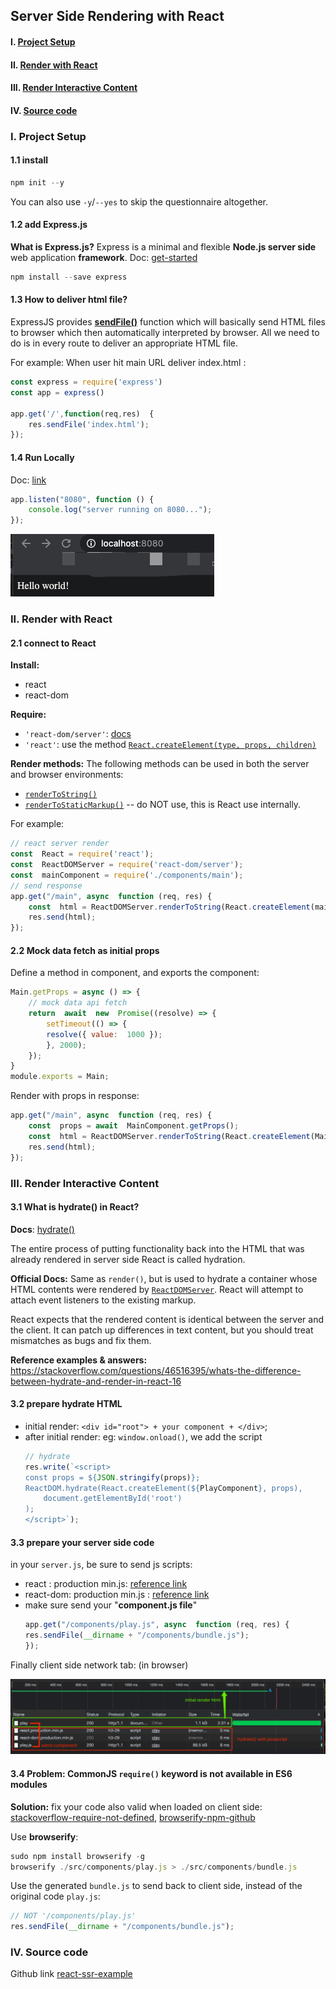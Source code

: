 ## Server Side Rendering with React

#### I. [Project Setup](#chapter1)

#### II. [Render with React](#chapter2)

#### III. [Render Interactive Content](#chapter3)

#### IV. [Source code](#chapter4)

<div id="chapter1" />

### I. Project Setup

#### 1.1 install
```js
npm init --y
```
You can also use `-y`/`--yes` to skip the questionnaire altogether.

#### 1.2 add Express.js
**What is Express.js?**
Express is a minimal and flexible **Node.js server side** web application **framework**.
Doc: [get-started](https://expressjs.com/en/starter/hello-world.html)
```js
npm install --save express
```

#### 1.3 How to deliver html file?

ExpressJS provides  **[sendFile()](http://expressjs.com/en/5x/api.html#res.sendFile)**  function which will basically send HTML files to browser which then automatically interpreted by browser. All we need to do is in every route to deliver an appropriate HTML file.

For example:
When user hit main URL deliver index.html :
```js
const express = require('express')
const app = express()

app.get('/',function(req,res)  {  
	res.sendFile('index.html');  
});
```

#### 1.4 Run Locally
Doc: [link](https://expressjs.com/en/starter/hello-world.html)
```js
app.listen("8080", function () {
	console.log("server running on 8080...");
});
```

![image](../assets/nodejsserver.png)



<div id="chapter2" />

### II. Render with React

#### 2.1 connect to React
**Install:**
- react
- react-dom

**Require:**
- `'react-dom/server'`: [docs](https://reactjs.org/docs/react-dom-server.html)
- `'react'`: use the method [`React.createElement(type, props, children)`](https://reactjs.org/docs/react-api.html#createelement)

**Render methods:**
The following methods can be used in both the server and browser environments:

-   [`renderToString()`](https://reactjs.org/docs/react-dom-server.html#rendertostring)
-   [`renderToStaticMarkup()`](https://reactjs.org/docs/react-dom-server.html#rendertostaticmarkup) -- do NOT use, this is React use internally.

For example:
```js
// react server render
const  React = require('react');
const  ReactDOMServer = require('react-dom/server');
const  mainComponent = require('./components/main');
// send response
app.get("/main", async  function (req, res) {
	const  html = ReactDOMServer.renderToString(React.createElement(mainComponent));
	res.send(html);
});
```

#### 2.2 Mock data fetch as initial props
Define a method in component, and exports the component:
```js
Main.getProps = async () => {
	// mock data api fetch
	return  await  new  Promise((resolve) => {
		setTimeout(() => {
		resolve({ value:  1000 });
		}, 2000);
	});
}
module.exports = Main;
```

Render with props in response:
```js
app.get("/main", async  function (req, res) {
	const  props = await  MainComponent.getProps();
	const  html = ReactDOMServer.renderToString(React.createElement(MainComponent, props));
	res.send(html);
});
```



<div id="chapter3" />

### III. Render Interactive Content

#### 3.1 What is hydrate() in React?

**Docs**: [hydrate()](https://reactjs.org/docs/react-dom.html#hydrate)

The entire process of putting functionality back into the HTML that was already rendered in server side React is called hydration.

**Official Docs:**
Same as  `render()`, but is used to hydrate a container whose HTML contents were rendered by  [`ReactDOMServer`](https://reactjs.org/docs/react-dom-server.html). React will attempt to attach event listeners to the existing markup.

React expects that the rendered content is identical between the server and the client. It can patch up differences in text content, but you should treat mismatches as bugs and fix them.

**Reference examples & answers:** https://stackoverflow.com/questions/46516395/whats-the-difference-between-hydrate-and-render-in-react-16

#### 3.2 prepare hydrate HTML
- initial render: `<div id="root"> + your component + </div>`;
- after initial render: eg: `window.onload()`, we add the script
	```js
	// hydrate
	res.write(`<script>
	const props = ${JSON.stringify(props)};
	ReactDOM.hydrate(React.createElement(${PlayComponent}, props),
		document.getElementById('root')
	);
	</script>`);
	```

#### 3.3 prepare your server side code
in your `server.js`, be sure to send js scripts:
- react : production min.js: [reference link](https://reactjs.org/docs/cdn-links.html)
- react-dom: production min.js : [reference link](https://reactjs.org/docs/cdn-links.html)
- make sure send your "**component.js file**"
	```js
	app.get("/components/play.js", async  function (req, res) {
	res.sendFile(__dirname + "/components/bundle.js");
	});
	```
	
Finally client side network tab: (in browser)

![image](../assets/reacthydrate.png)

	
#### 3.4 Problem: CommonJS `require()` keyword is not available in ES6 modules
**Solution:**
 fix your code also valid when loaded on client side: [stackoverflow-require-not-defined](https://stackoverflow.com/questions/19059580/client-on-node-js-uncaught-referenceerror-require-is-not-defined),  [browserify-npm-github](https://github.com/browserify/browserify)

Use **browserify**:
```js
sudo npm install browserify -g
browserify ./src/components/play.js > ./src/components/bundle.js
```
Use the generated `bundle.js` to send back to client side, instead of the original code `play.js`:
```js
// NOT '/components/play.js'
res.sendFile(__dirname + "/components/bundle.js");
```

<div id="chapter4" />

### IV. Source code

Github link [react-ssr-example](https://github.com/jialihan/JavaScript-Onboarding/tree/master/SSR)
